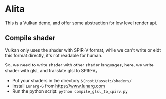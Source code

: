 

# Alita

This is a Vulkan demo, and offer some abstraction for low level render api.

## Compile shader

Vulkan only uses the shader with SPIR-V format, while we can't write or eidt this format directly, it's not readable for human.

So, we need to write shader with other shader languages, here, we write shader with glsl, and translate glsl to SPIR-V。

- Put your shaders in the directory `$(root)/assets/shaders/`
- Install `Lunarg-G` from https://www.lunarg.com
- Run the python script: `python compile_glsl_to_spirv.py`
